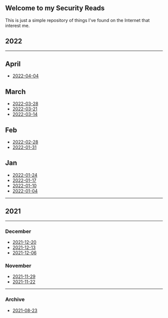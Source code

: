 ## Welcome to my Security Reads

This is just a simple repository of things I've found on the Internet that
interest me.


## 2022
----

## April

 * [2022-04-04](2022-04-04.md)


## March

 * [2022-03-28](2022-03-28.md)
 * [2022-03-21](2022-03-21.md)
 * [2022-03-14](2022-03-14.md)


## Feb

 * [2022-02-28](2022-02-28.md)
 * [2022-01-31](2022-01-31.md)


## Jan

 * [2022-01-24](2022-01-24.md)
 * [2022-01-17](2022-01-17.md)
 * [2022-01-10](2022-01-10.md)
 * [2022-01-04](2022-01-04.md)


----


## 2021
----

### December

 * [2021-12-20](2021-12-20.md)
 * [2021-12-13](2021-12-13.md)
 * [2021-12-06](2021-12-06.md)

### November

 * [2021-11-29](2021-11-29.md)
 * [2021-11-22](2021-11-22.md)



----
### Archive

 * [2021-08-23](2021-08-23.md)
